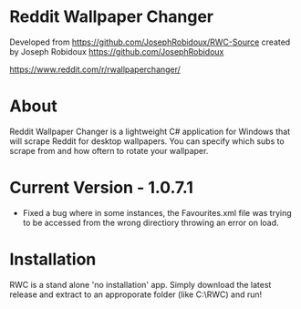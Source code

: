 # Reddit Wallpaper Changer
Developed from https://github.com/JosephRobidoux/RWC-Source created by Joseph Robidoux https://github.com/JosephRobidoux

https://www.reddit.com/r/rwallpaperchanger/

# About
Reddit Wallpaper Changer is a lightweight C# application for Windows that will scrape Reddit for desktop wallpapers. You can specify which subs to scrape from and how oftern to rotate your wallpaper.

# Current Version - 1.0.7.1
- Fixed a bug where in some instances, the Favourites.xml file was trying to be accessed from the wrong directiory throwing an error on load. 

# Installation

RWC is a stand alone 'no installation' app. Simply download the latest release and extract to an approporate folder (like C:\RWC) and run! 
